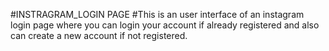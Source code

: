 #INSTRAGRAM_LOGIN PAGE
#This is an user interface of an instagram login page where you can login your account if already registered and also can create a new account if not registered.

